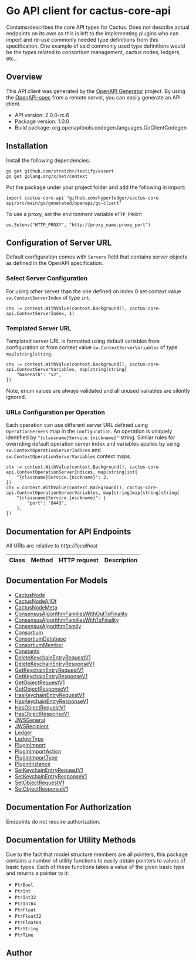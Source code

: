 # Go API client for cactus-core-api

Contains/describes the core API types for Cactus. Does not describe actual endpoints on its own as this is left to the implementing plugins who can import and re-use commonly needed type definitions from this specification. One example of said commonly used type definitions would be the types related to consortium management, cactus nodes, ledgers, etc..

## Overview
This API client was generated by the [OpenAPI Generator](https://openapi-generator.tech) project.  By using the [OpenAPI-spec](https://www.openapis.org/) from a remote server, you can easily generate an API client.

- API version: 2.0.0-rc.6
- Package version: 1.0.0
- Build package: org.openapitools.codegen.languages.GoClientCodegen

## Installation

Install the following dependencies:

```shell
go get github.com/stretchr/testify/assert
go get golang.org/x/net/context
```

Put the package under your project folder and add the following in import:

```golang
import cactus-core-api "github.com/hyperledger/cactus-core-api/src/main/go/generated/openapi/go-client"
```

To use a proxy, set the environment variable `HTTP_PROXY`:

```golang
os.Setenv("HTTP_PROXY", "http://proxy_name:proxy_port")
```

## Configuration of Server URL

Default configuration comes with `Servers` field that contains server objects as defined in the OpenAPI specification.

### Select Server Configuration

For using other server than the one defined on index 0 set context value `sw.ContextServerIndex` of type `int`.

```golang
ctx := context.WithValue(context.Background(), cactus-core-api.ContextServerIndex, 1)
```

### Templated Server URL

Templated server URL is formatted using default variables from configuration or from context value `sw.ContextServerVariables` of type `map[string]string`.

```golang
ctx := context.WithValue(context.Background(), cactus-core-api.ContextServerVariables, map[string]string{
	"basePath": "v2",
})
```

Note, enum values are always validated and all unused variables are silently ignored.

### URLs Configuration per Operation

Each operation can use different server URL defined using `OperationServers` map in the `Configuration`.
An operation is uniquely identified by `"{classname}Service.{nickname}"` string.
Similar rules for overriding default operation server index and variables applies by using `sw.ContextOperationServerIndices` and `sw.ContextOperationServerVariables` context maps.

```golang
ctx := context.WithValue(context.Background(), cactus-core-api.ContextOperationServerIndices, map[string]int{
	"{classname}Service.{nickname}": 2,
})
ctx = context.WithValue(context.Background(), cactus-core-api.ContextOperationServerVariables, map[string]map[string]string{
	"{classname}Service.{nickname}": {
		"port": "8443",
	},
})
```

## Documentation for API Endpoints

All URIs are relative to *http://localhost*

Class | Method | HTTP request | Description
------------ | ------------- | ------------- | -------------


## Documentation For Models

 - [CactusNode](docs/CactusNode.md)
 - [CactusNodeAllOf](docs/CactusNodeAllOf.md)
 - [CactusNodeMeta](docs/CactusNodeMeta.md)
 - [ConsensusAlgorithmFamiliesWithOutTxFinality](docs/ConsensusAlgorithmFamiliesWithOutTxFinality.md)
 - [ConsensusAlgorithmFamiliesWithTxFinality](docs/ConsensusAlgorithmFamiliesWithTxFinality.md)
 - [ConsensusAlgorithmFamily](docs/ConsensusAlgorithmFamily.md)
 - [Consortium](docs/Consortium.md)
 - [ConsortiumDatabase](docs/ConsortiumDatabase.md)
 - [ConsortiumMember](docs/ConsortiumMember.md)
 - [Constants](docs/Constants.md)
 - [DeleteKeychainEntryRequestV1](docs/DeleteKeychainEntryRequestV1.md)
 - [DeleteKeychainEntryResponseV1](docs/DeleteKeychainEntryResponseV1.md)
 - [GetKeychainEntryRequestV1](docs/GetKeychainEntryRequestV1.md)
 - [GetKeychainEntryResponseV1](docs/GetKeychainEntryResponseV1.md)
 - [GetObjectRequestV1](docs/GetObjectRequestV1.md)
 - [GetObjectResponseV1](docs/GetObjectResponseV1.md)
 - [HasKeychainEntryRequestV1](docs/HasKeychainEntryRequestV1.md)
 - [HasKeychainEntryResponseV1](docs/HasKeychainEntryResponseV1.md)
 - [HasObjectRequestV1](docs/HasObjectRequestV1.md)
 - [HasObjectResponseV1](docs/HasObjectResponseV1.md)
 - [JWSGeneral](docs/JWSGeneral.md)
 - [JWSRecipient](docs/JWSRecipient.md)
 - [Ledger](docs/Ledger.md)
 - [LedgerType](docs/LedgerType.md)
 - [PluginImport](docs/PluginImport.md)
 - [PluginImportAction](docs/PluginImportAction.md)
 - [PluginImportType](docs/PluginImportType.md)
 - [PluginInstance](docs/PluginInstance.md)
 - [SetKeychainEntryRequestV1](docs/SetKeychainEntryRequestV1.md)
 - [SetKeychainEntryResponseV1](docs/SetKeychainEntryResponseV1.md)
 - [SetObjectRequestV1](docs/SetObjectRequestV1.md)
 - [SetObjectResponseV1](docs/SetObjectResponseV1.md)


## Documentation For Authorization

Endpoints do not require authorization.


## Documentation for Utility Methods

Due to the fact that model structure members are all pointers, this package contains
a number of utility functions to easily obtain pointers to values of basic types.
Each of these functions takes a value of the given basic type and returns a pointer to it:

* `PtrBool`
* `PtrInt`
* `PtrInt32`
* `PtrInt64`
* `PtrFloat`
* `PtrFloat32`
* `PtrFloat64`
* `PtrString`
* `PtrTime`

## Author


